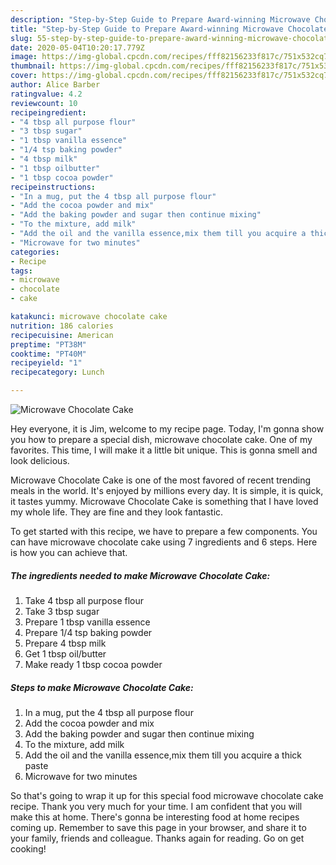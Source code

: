 ```yaml
---
description: "Step-by-Step Guide to Prepare Award-winning Microwave Chocolate Cake"
title: "Step-by-Step Guide to Prepare Award-winning Microwave Chocolate Cake"
slug: 55-step-by-step-guide-to-prepare-award-winning-microwave-chocolate-cake
date: 2020-05-04T10:20:17.779Z
image: https://img-global.cpcdn.com/recipes/fff82156233f817c/751x532cq70/microwave-chocolate-cake-recipe-main-photo.jpg
thumbnail: https://img-global.cpcdn.com/recipes/fff82156233f817c/751x532cq70/microwave-chocolate-cake-recipe-main-photo.jpg
cover: https://img-global.cpcdn.com/recipes/fff82156233f817c/751x532cq70/microwave-chocolate-cake-recipe-main-photo.jpg
author: Alice Barber
ratingvalue: 4.2
reviewcount: 10
recipeingredient:
- "4 tbsp all purpose flour"
- "3 tbsp sugar"
- "1 tbsp vanilla essence"
- "1/4 tsp baking powder"
- "4 tbsp milk"
- "1 tbsp oilbutter"
- "1 tbsp cocoa powder"
recipeinstructions:
- "In a mug, put the 4 tbsp all purpose flour"
- "Add the cocoa powder and mix"
- "Add the baking powder and sugar then continue mixing"
- "To the mixture, add milk"
- "Add the oil and the vanilla essence,mix them till you acquire a thick paste"
- "Microwave for two minutes"
categories:
- Recipe
tags:
- microwave
- chocolate
- cake

katakunci: microwave chocolate cake 
nutrition: 186 calories
recipecuisine: American
preptime: "PT38M"
cooktime: "PT40M"
recipeyield: "1"
recipecategory: Lunch

---
```



![Microwave Chocolate Cake](https://img-global.cpcdn.com/recipes/fff82156233f817c/751x532cq70/microwave-chocolate-cake-recipe-main-photo.jpg)

Hey everyone, it is Jim, welcome to my recipe page. Today, I'm gonna show you how to prepare a special dish, microwave chocolate cake. One of my favorites. This time, I will make it a little bit unique. This is gonna smell and look delicious.

Microwave Chocolate Cake is one of the most favored of recent trending meals in the world. It's enjoyed by millions every day. It is simple, it is quick, it tastes yummy. Microwave Chocolate Cake is something that I have loved my whole life. They are fine and they look fantastic.




To get started with this recipe, we have to prepare a few components. You can have microwave chocolate cake using 7 ingredients and 6 steps. Here is how you can achieve that.

<!--inarticleads1-->

##### The ingredients needed to make Microwave Chocolate Cake:

1. Take 4 tbsp all purpose flour
1. Take 3 tbsp sugar
1. Prepare 1 tbsp vanilla essence
1. Prepare 1/4 tsp baking powder
1. Prepare 4 tbsp milk
1. Get 1 tbsp oil/butter
1. Make ready 1 tbsp cocoa powder




<!--inarticleads2-->

##### Steps to make Microwave Chocolate Cake:

1. In a mug, put the 4 tbsp all purpose flour
1. Add the cocoa powder and mix
1. Add the baking powder and sugar then continue mixing
1. To the mixture, add milk
1. Add the oil and the vanilla essence,mix them till you acquire a thick paste
1. Microwave for two minutes




So that's going to wrap it up for this special food microwave chocolate cake recipe. Thank you very much for your time. I am confident that you will make this at home. There's gonna be interesting food at home recipes coming up. Remember to save this page in your browser, and share it to your family, friends and colleague. Thanks again for reading. Go on get cooking!
